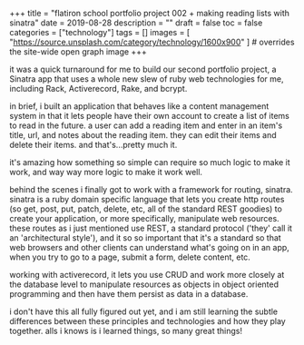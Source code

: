 +++
title = "flatiron school portfolio project 002 + making reading lists with sinatra"
date = 2019-08-28
description = ""
draft = false
toc = false
categories = ["technology"]
tags = []
images = [
  "https://source.unsplash.com/category/technology/1600x900"
] # overrides the site-wide open graph image
+++

it was a quick turnaround for me to build our second portfolio project, a Sinatra app that uses a whole new slew of ruby web technologies for me, including Rack, Activerecord, Rake, and bcrypt.

in brief, i built an application that behaves like a content management system in that it lets people have their own account to create a list of items to read in the future. a user can add a reading item and enter in an item's title, url, and notes about the reading item. they can edit their items and delete their items. and that's...pretty much it.

it's amazing how something so simple can require so much logic to make it work, and way way more logic to make it work well.


behind the scenes i finally got to work with a framework for routing, sinatra. sinatra is a ruby domain specific language that lets you create http routes (so get, post, put, patch, delete, etc, all of the standard REST goodies) to create your application, or more specifically, manipulate web resources. these routes as i just mentioned use REST, a standard protocol ('they' call it an 'architectural style'), and it so so important that it's a standard so that web browsers and other clients can understand what's going on in an app, when you try to go to a page, submit a form, delete content, etc.

working with activerecord, it lets you use CRUD and work more closely at the database level to manipulate resources as objects in object oriented programming and then have them persist as data in a database.

i don't have this all fully figured out yet, and i am still learning the subtle differences between these principles and technologies and how they play together. alls i knows is i learned things, so many great things!

